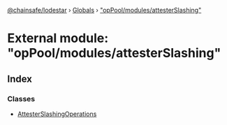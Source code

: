 [@chainsafe/lodestar](../README.md) › [Globals](../globals.md) › ["opPool/modules/attesterSlashing"](_oppool_modules_attesterslashing_.md)

# External module: "opPool/modules/attesterSlashing"

## Index

### Classes

* [AttesterSlashingOperations](../classes/_oppool_modules_attesterslashing_.attesterslashingoperations.md)

